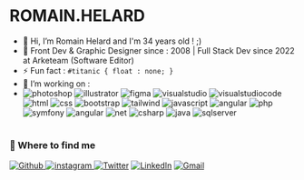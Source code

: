 # ROMAIN.HELARD

- 👋 Hi, I’m Romain Helard and I'm 34 years old ! ;)
- 👀 Front Dev & Graphic Designer since : 2008 | Full Stack Dev since 2022 at Arketeam (Software Editor)
- ⚡ Fun fact :  `#titanic { float : none; }` 
- 🌱 I’m working on :
- <img alt="photoshop" src="https://img.shields.io/badge/adobe%20photoshop-%2331A8FF.svg?style=for-the-badge&logo=adobe%20photoshop&logoColor=white" /> <img alt="illustrator" src="https://img.shields.io/badge/adobe%20illustrator-%23FF9A00.svg?style=for-the-badge&logo=adobe%20illustrator&logoColor=white" /> <img alt="figma" src="https://img.shields.io/badge/figma-%23F24E1E.svg?style=for-the-badge&logo=figma&logoColor=white" /> <img alt="visualstudio" src="https://img.shields.io/badge/Visual%20Studio-5C2D91.svg?style=for-the-badge&logo=visual-studio&logoColor=white" /> <img alt="visualstudiocode" src="https://img.shields.io/badge/Visual%20Studio%20Code-0078d7.svg?style=for-the-badge&logo=visual-studio-code&logoColor=white" /> <img alt="html" src="https://img.shields.io/badge/html5-%23E34F26.svg?style=for-the-badge&logo=html5&logoColor=white" /> <img alt="css" src="https://img.shields.io/badge/css3-%231572B6.svg?style=for-the-badge&logo=css3&logoColor=white" /> <img alt="bootstrap" src="https://img.shields.io/badge/bootstrap-%23563D7C.svg?style=for-the-badge&logo=bootstrap&logoColor=white" /> <img alt="tailwind" src="https://img.shields.io/badge/tailwindcss-%2338B2AC.svg?style=for-the-badge&logo=tailwind-css&logoColor=white" /> <img alt="javascript" src="https://img.shields.io/badge/javascript-%23323330.svg?style=for-the-badge&logo=javascript&logoColor=%23F7DF1E" /> <img alt="angular" src="https://img.shields.io/badge/typescript-%23007ACC.svg?style=for-the-badge&logo=typescript&logoColor=white" /> <img alt="php" src="https://img.shields.io/badge/php-%23777BB4.svg?style=for-the-badge&logo=php&logoColor=white" /> <img alt="symfony" src="https://img.shields.io/badge/symfony-%23000000.svg?style=for-the-badge&logo=symfony&logoColor=white" /> <img alt="angular" src="https://img.shields.io/badge/angular-%23DD0031.svg?style=for-the-badge&logo=angular&logoColor=white" /> <img alt="net" src="https://img.shields.io/badge/.NET-5C2D91?style=for-the-badge&logo=.net&logoColor=white" /> <img alt="csharp" src="https://img.shields.io/badge/c%23-%23239120.svg?style=for-the-badge&logo=c-sharp&logoColor=white" /> <img alt="java" src="https://img.shields.io/badge/java-%23ED8B00.svg?style=for-the-badge&logo=java&logoColor=white" /> <img alt="sqlserver" src="https://img.shields.io/badge/Microsoft%20SQL%20Sever-CC2927?style=for-the-badge&logo=microsoft%20sql%20server&logoColor=white" />

#
<h3>🔭 Where to find me</h3>
<p><a href="https://github.com/romainhelard" target="_blank"><img alt="Github" src="https://img.shields.io/badge/GitHub-%2312100E.svg?&style=for-the-badge&logo=Github&logoColor=white" /> <a href="https://instagram.com/romainjocelyn" target="_blank">
<img src=https://img.shields.io/badge/instagram-%23000000.svg?&style=for-the-badge&logo=instagram&logoColor=white alt=instagram style="margin-bottom: 5px;" />
</a> </a> <a href="https://twitter.com/romainjocelyn" target="_blank"><img alt="Twitter" src="https://img.shields.io/badge/twitter-%231DA1F2.svg?&style=for-the-badge&logo=twitter&logoColor=white" /></a> <a href="https://www.linkedin.com/in/romainhelard/" target="_blank"><img alt="LinkedIn" src="https://img.shields.io/badge/linkedin-%230077B5.svg?&style=for-the-badge&logo=linkedin&logoColor=white" /></a> <a href="mailto:romainhelard@gmail.com" target="_blank"><img alt="Gmail" src="https://img.shields.io/badge/Gmail-D14836?style=for-the-badge&logo=gmail&logoColor=white" /></a>
</p>
